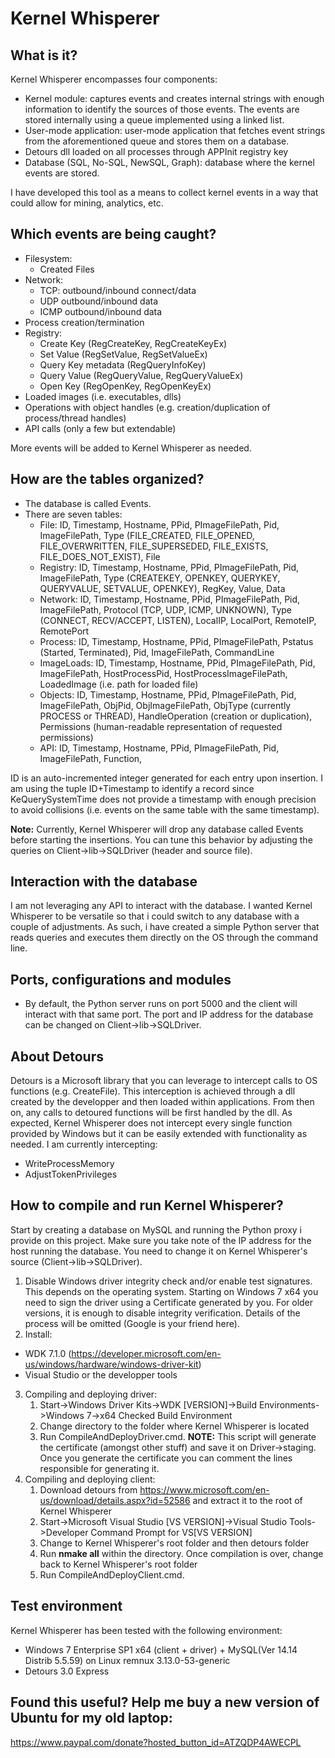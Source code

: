 # Kernel Whisperer

## What is it?

Kernel Whisperer encompasses four components:
* Kernel module: captures events and creates internal strings with enough information to identify the sources of those events. The events are stored internally using a queue implemented using a linked list.
* User-mode application: user-mode application that fetches event strings from the aforementioned queue and stores them on a database.
* Detours dll loaded on all processes through APPInit registry key
* Database (SQL, No-SQL, NewSQL, Graph): database where the kernel events are stored. 

I have developed this tool as a means to collect kernel events in a way that could allow for mining, analytics, etc. 

## Which events are being caught?
* Filesystem:
	* Created Files
* Network:
	* TCP: outbound/inbound connect/data 
	* UDP outbound/inbound data
	* ICMP outbound/inbound data
* Process creation/termination
* Registry:
	* Create Key (RegCreateKey, RegCreateKeyEx)
	* Set Value (RegSetValue, RegSetValueEx)
	* Query Key metadata (RegQueryInfoKey) 
	* Query Value (RegQueryValue, RegQueryValueEx)
	* Open Key (RegOpenKey, RegOpenKeyEx)
* Loaded images (i.e. executables, dlls)
* Operations with object handles (e.g. creation/duplication of process/thread handles)
* API calls (only a few but extendable)
	
More events will be added to Kernel Whisperer as needed.

## How are the tables organized?
* The database is called Events.
* There are seven tables:
	* File: ID, Timestamp, Hostname, PPid, PImageFilePath, Pid, ImageFilePath, Type (FILE_CREATED, FILE_OPENED, FILE_OVERWRITTEN, FILE_SUPERSEDED, FILE_EXISTS, FILE_DOES_NOT_EXIST), File
	* Registry: ID, Timestamp, Hostname, PPid, PImageFilePath, Pid, ImageFilePath, Type (CREATEKEY, OPENKEY, QUERYKEY, QUERYVALUE, SETVALUE, OPENKEY), RegKey, Value, Data
	* Network: ID, Timestamp, Hostname, PPid, PImageFilePath, Pid, ImageFilePath, Protocol (TCP, UDP, ICMP, UNKNOWN), Type (CONNECT, RECV/ACCEPT, LISTEN), LocalIP, LocalPort, RemoteIP, RemotePort
	* Process: ID, Timestamp, Hostname, PPid, PImageFilePath, Pstatus (Started, Terminated), Pid, ImageFilePath, CommandLine
	* ImageLoads: ID, Timestamp, Hostname, PPid, PImageFilePath, Pid, ImageFilePath, HostProcessPid, HostProcessImageFilePath, LoadedImage (i.e. path for loaded file)
	* Objects: ID, Timestamp, Hostname, PPid, PImageFilePath, Pid, ImageFilePath, ObjPid, ObjImageFilePath, ObjType (currently PROCESS or THREAD), HandleOperation (creation or duplication), Permissions (human-readable representation of requested permissions)
	* API: ID, Timestamp, Hostname, PPid, PImageFilePath, Pid, ImageFilePath, Function,

ID is an auto-incremented integer generated for each entry upon insertion. I am using the tuple ID+Timestamp to identify a record since KeQuerySystemTime does not provide a timestamp with enough precision to avoid collisions (i.e. events on the same table with the same timestamp).

**Note:** Currently, Kernel Whisperer will drop any database called Events before starting the insertions. You can tune this behavior by adjusting the queries on Client->lib->SQLDriver (header and source file).

## Interaction with the database
I am not leveraging any API to interact with the database. I wanted Kernel Whisperer to be versatile so that i could switch to any database with a couple of adjustments. As such, i have created a simple Python server that reads queries and executes them directly on the OS through the command line. 


## Ports, configurations and modules
* By default, the Python server runs on port 5000 and the client will interact with that same port. The port and IP address for the database can be changed on Client->lib->SQLDriver.

## About Detours
Detours is a Microsoft library that you can leverage to intercept calls to OS functions (e.g. CreateFile). This interception is achieved through a dll created by the developper and then loaded within applications. From then on, any calls to detoured functions will be first handled by the dll. As expected, Kernel Whisperer does not intercept every single function provided by Windows but it can be easily extended with functionality as needed. I am currently intercepting:
* WriteProcessMemory
* AdjustTokenPrivileges

## How to compile and run Kernel Whisperer?
Start by creating a database on MySQL and running the Python proxy i provide on this project. Make sure you take note of the IP address for the host running the database. You need to change it on Kernel Whisperer's source (Client->lib->SQLDriver).

1. Disable Windows driver integrity check and/or enable test signatures. This depends on the operating system. Starting on Windows 7 x64 you need to sign the driver using a Certificate generated by you. For older versions, it is enough to disable integrity verification. Details of the process will be omitted (Google is your friend here).
2. Install:
  * WDK 7.1.0 (https://developer.microsoft.com/en-us/windows/hardware/windows-driver-kit)
  * Visual Studio or the developper tools
3. Compiling and deploying driver:
   1. Start->Windows Driver Kits->WDK [VERSION]->Build Environments->Windows 7->x64 Checked Build Environment
   2. Change directory to the folder where Kernel Whisperer is located
   3. Run CompileAndDeployDriver.cmd. **NOTE:** This script will generate the certificate (amongst other stuff) and save it on Driver->staging. Once you generate the certificate you can comment the lines responsible for generating it.
4. Compiling and deploying client:
   1. Download detours from https://www.microsoft.com/en-us/download/details.aspx?id=52586 and extract it to the root of Kernel Whisperer
   2. Start->Microsoft Visual Studio [VS VERSION]->Visual Studio Tools->Developer Command Prompt for VS[VS VERSION]
   3. Change to Kernel Whisperer's root folder and then detours folder
   4. Run **nmake all** within the directory. Once compilation is over, change back to Kernel Whisperer's root folder
   5. Run CompileAndDeployClient.cmd. 
   

## Test environment

Kernel Whisperer has been tested with the following environment:

* Windows 7 Enterprise SP1 x64 (client + driver) + MySQL(Ver 14.14 Distrib 5.5.59) on Linux remnux 3.13.0-53-generic
* Detours 3.0 Express

## Found this useful? Help me buy a new version of Ubuntu for my old laptop:
https://www.paypal.com/donate?hosted_button_id=ATZQDP4AWECPL
